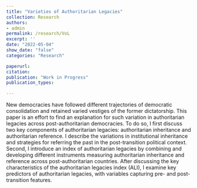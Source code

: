 ```yaml
---
title: "Varieties of Authoritarian Legacies"
collection: Research
authors: 
- admin
permalink: /research/VoL
excerpt: ''
date: "2022-05-04"
show_date: "false"
categories: "Research"

paperurl: 
citation:
publication: "Work in Progress"
publication_types: 

---
```


New democracies have followed different trajectories of democratic consolidation and
retained varied vestiges of the former dictatorship. This paper is an effort to find an
explanation for such variation in authoritarian legacies across post-authoritarian
democracies. To do so, I first discuss two key components of authoritarian legacies:
authoritarian inheritance and authoritarian reference. I describe the variations in
institutional inheritance and strategies for referring the past in the post-transition
political context. Second, I introduce an index of authoritarian legacies by combining
and developing different instruments measuring authoritarian inheritance and reference
across post-authoritarian countries. After discussing the key characteristics of the
authoritarian legacies index (ALI), I examine key predictors of authoritarian legacies,
with variables capturing pre- and post-transition features.
